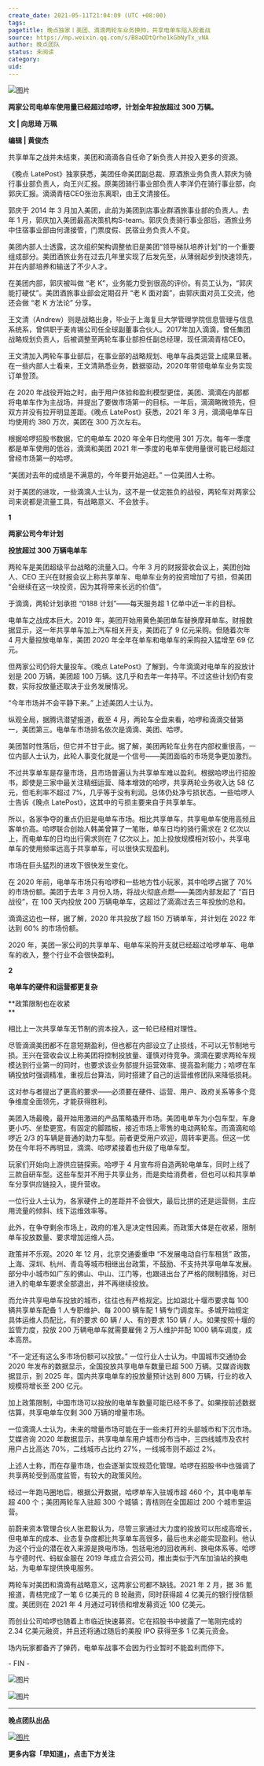 ```yaml
---
create_date: 2021-05-11T21:04:09 (UTC +08:00)
tags: 
pagetitle: 晚点独家丨美团、滴滴两轮车业务换帅，共享电单车陷入胶着战
source: https://mp.weixin.qq.com/s/B8aODtQrhe1kGbNyTx_vNA
author: 晚点团队
status: 未阅读
category: 
uid: 
---
```


![图片](https://mmbiz.qpic.cn/mmbiz_jpg/VWpZENjIo5uuCCOvDwhJdCNCOWKric4rfSnicliaIzlNWRyH8zlRQxpzIWoliaWCo6V0ndDS4icpkiaLqGQdOld1G8icw/640?wx_fmt=jpeg&wxfrom=5&wx_lazy=1&wx_co=1)

**两家公司电单车使用量已经超过哈啰，计划全年投放超过 300 万辆。**  

**文 | 向思琦 万珮**  

**编辑 | 黄俊杰**

共享单车之战并未结束，美团和滴滴各自任命了新负责人并投入更多的资源。

《晚点 LatePost》独家获悉，美团任命美团副总裁、原酒旅业务负责人郭庆为骑行事业部负责人，向王兴汇报。原美团骑行事业部负责人李洋仍在骑行事业部，向郭庆汇报。滴滴青桔CEO张治东离职，由王文清接任。  

郭庆于 2014 年 3 月加入美团，此前为美团到店事业群酒旅事业部的负责人。去年 1 月，郭庆加入美团最高决策机构S-team。郭庆负责骑行事业部后，酒旅业务中住宿事业部由何潇接管，门票度假、民宿业务负责人不变。

美团内部人士透露，这次组织架构调整依旧是美团“领导梯队培养计划”的一个重要组成部分。美团酒旅业务在过去几年里实现了后发先至，从薄弱起步到快速领先，并在内部培养和输送了不少人才。

在美团内部，郭庆被叫做 “老 K”，业务能力受到很高的评价。有员工认为，“郭庆能打硬仗”。美团酒旅事业部会定期召开 “老 K 面对面”，由郭庆面对员工交流，他还会做 “老 K 方法论” 分享。

王文清（Andrew）则是战略出身，毕业于上海复旦大学管理学院信息管理与信息系统系，曾供职于麦肯锡公司任全球副董事合伙人。2017年加入滴滴，曾任集团战略规划负责人，后被调整至两轮车事业部担任副总经理，现任滴滴青桔CEO。

王文清加入两轮车事业部后，在事业部的战略规划、电单车品类运营上成果显著。在一些内部人士看来，王文清熟悉业务，数据驱动，2020年带领电单车业务实现订单登顶。

在 2020 年战役开始之时，由于用户体验和盈利模型更佳，美团、滴滴在内部都将电单车作为主战场，并提出了要做市场第一的目标。一年后，滴滴略微领先，但双方并没有拉开明显差距。《晚点 LatePost》获悉，2021 年 3 月，滴滴电单车日均使用约 380 万次，美团在 300 万次左右。

根据哈啰招股书数据，它的电单车 2020 年全年日均使用 301 万次。每年一季度都是单车使用的低谷，滴滴和美团 2021 年一季度的电单车使用量很可能已经超过曾经市场第一的哈啰。

“美团对去年的成绩是不满意的，今年要开始追赶。” 一位美团人士称。

对于美团的进攻，一些滴滴人士认为，这不是一仗定胜负的战役，两轮车对两家公司来说都是流量工具，有战略意义、不会放手。

****1****

**两家公司今年计划**

**投放超过 300 万辆电单车**  

两轮车是美团超级平台战略的流量入口。今年 3 月的财报营收会议上，美团创始人、CEO 王兴在财报会议上称共享单车、电单车业务的投资增加了亏损，但美团 “会继续在这一块投资，因为其将带来长远的价值”。

于滴滴，两轮计划承担 “0188 计划”——每天服务超 1 亿单中近一半的目标。

电单车之战成本巨大。2019 年，美团开始用黄色美团单车替换摩拜单车。财报数据显示，这一年共享单车加上汽车相关开支，美团花了 9 亿元采购。但随着次年 4 月大量投放电单车，美团 2020 年全年在单车和电单车的采购投入猛增至 69 亿元。

但两家公司仍将大量投车。《晚点 LatePost》了解到，今年滴滴对电单车的投放计划是 200 万辆，美团超 100 万辆。这几乎和去年一年持平。不过这些计划仍有变数，实际投放量还取决于业务发展情况。

“今年市场并不会平静下来。” 上述美团人士认为。

纵观全局，据腾讯潜望报道，截至 4 月，两轮车全盘来看，哈啰和滴滴交替第一，美团第三。电单车市场排名依次是滴滴、美团、哈啰。

美团暂时性落后，但它并不甘于此。据了解，美团两轮车业务在内部权重很高，一位内部人士认为，此轮人事变化就是一个信号——美团面临的市场竞争更加激烈。

不过共享单车是存量市场，且市场普遍认为共享单车难以盈利。根据哈啰出行招股书，即使是三家中最关注精细运营、降本增效的哈啰，共享两轮业务收入达 58 亿元，但毛利率不超过 7%，几乎等于没有利润。总体仍处净亏损状态。一些哈啰人士告诉《晚点 LatePost》，这其中的亏损主要来自于共享单车。

所以，各家争夺的重点仍旧是电单车市场。相比共享单车，共享电单车使用高频且客单价高。哈啰联合创始人韩美曾算了一笔账，单车日均的骑行需求在 2 亿次以上，而电单车的日均出行需求则在 7 亿次以上。加上投放规模相对较小，共享电单车的使用频率远高于共享单车，可以很快实现盈利。

市场在巨头猛烈的进攻下很快发生变化。

在 2020 年前，电单车市场只有哈啰和一些地方性小玩家，其中哈啰占据了 70% 的市场份额。美团于去年 3 月份入场，将战火彻底点燃——美团内部发起了 “百日战役”，在 100 天内投放 200 万辆电单车，这超过了滴滴过去三年投放的总和。

滴滴这边也一样，据了解，2020 年共投放了超 150 万辆单车，并计划在 2022 年达到 60% 的市场份额。

2020 年，美团一家公司的共享单车、电单车采购开支就已经超过哈啰单车、电单车的收入，整个行业不会很快盈利。

****2****

**电单车的硬件和运营都更复杂**  

**政策限制也在收紧  
**

相比上一次共享单车无节制的资本投入，这一轮已经相对理性。

尽管滴滴美团都不在意短期盈利，但也都在内部设立了止损线，不可以无节制地亏损。王兴在营收会议上称美团将控制投放量、谨慎对待竞争。滴滴在要求两轮车规模达到行业第一的同时，也要求该业务部提升运营效率、提高盈利能力；哈啰在车辆投放时强调精准，重视后台算法，同时搭建了自己的运营维修团队来降低损耗。

这对参与者提出了更高的要求——必须要在硬件、运营、用户、政府关系等多个竞争维度全面领先，才能获得胜利。

美团入场最晚，最开始用激进的产品策略撬开市场。美团电单车为小包车型，车身更小巧、坐垫更宽，有固定的脚踏板，接近市场上零售的电动两轮车。而滴滴和哈啰近 2/3 的车辆是普通的助力车型。前者更受用户欢迎，周转率更高。但这一优势在今年将不再明显，滴滴、哈啰紧接着也升级了电单车型。

玩家们开始向上游供应链探索。哈啰于 4 月宣布将自造两轮电单车，同时上线了三款自研车型。这些车型并不用于共享业务，而是卖给消费者，但也可以和共享单车分享供应链投入，提升营收。

一位行业人士认为，各家硬件上的差距并不会很大，最后比拼的还是运营侧，主应用流量的倾斜、线下运维效率等。

此外，在争夺剩余市场上，政府的准入是决定性因素。而政策大体是在收紧，限制单车投放数量、要求增加运维人员。

政策并不乐观。2020 年 12 月，北京交通委重申 “不发展电动自行车租赁” 政策，上海、深圳、杭州、青岛等城市相继出台政策，不鼓励、不支持共享电单车发展。部分中小城市如广东的佛山、中山、江门等，也跟进出台了严格的限制措施，对已进入的电单车要求全部退出，并不再继续投放。

而允许共享电单车投放的城市，往往也有严格规定。比如湖北十堰市要求每 100 辆共享单车配备 1 人专职维护、每 2000 辆车配 1 辆专门调度车。多城开始规定具体运维人员配比，有的要求 60 辆 / 人、有的要求 150 辆 / 人。如果按照十堰的监管力度，投放 200 万辆电单车就需要雇佣 2 万人维护并配 1000 辆车调度，成本高昂。

“不一定还有这么多市场份额可以投放。” 一位行业人士认为。中国城市交通协会 2020 年发布的数据显示，全国投放共享电单车数量已超 500 万辆。艾媒咨询数据显示，到 2025 年，国内共享电单车的投放量预计达到 800 万辆，行业的收入规模将增长至 200 亿元。

加上政策限制，中国市场可以投放的电单车数量可能已经不多了。如果按前述数据估算，共享电单车仅剩 300 万辆的增量市场。

一位滴滴人士认为，未来的增量市场可能在于一些未打开的头部城市和下沉市场。艾媒咨询 2020 年数据显示，共享电单车用户城市分布当中，三四线城市及农村用户占比高达 70%，二线城市占比约 27%，一线城市则不超过 2%。

上述人士称，而在存量市场，也会逐渐实现规范化管理。哈啰在招股书中也强调了共享两轮受到高度监管，有较大的政策风险。

经过一年跑马圈地后，根据公开数据，哈啰单车入驻城市超 460 个，其中电单车超 400 个；美团两轮车入驻超 300 个城镇；青桔则在全国超过 200 个城市里运营。

前蔚来资本管理合伙人张君毅认为，尽管三家通过大力度的投放可以形成高增长，但电单车的成本、业态复杂度都比共享单车高很多，最后也未必能实现盈利。他认为这个行业的潜在收入来源是换电市场，包括电池的回收再利、换电体系等。哈啰与宁德时代、蚂蚁金服在 2019 年成立合资公司，推出类似于汽车加油站的换电站，为电单车提供换电服务。

两轮车对美团和滴滴有战略意义，这两家公司都不缺钱。2021 年 2 月，据 36 氪报道，青桔完成了一笔 6 亿美元的 B 轮融资，同时获得超 4 亿美元的银行授信额度。美团则在 2021 年 4 月通过可转债和增发募资近 100 亿美元。

而创业公司哈啰也随着上市临近快速募资。它在招股书中披露了一笔刚完成的 2.34 亿美元融资，并且还将通过随后的美股 IPO 获得至多 1 亿美元资金。

场内玩家都备齐了弹药，电单车战事不会因为行业暂时不能盈利而停下。

\- FIN -

![图片](https://mmbiz.qpic.cn/mmbiz_jpg/VWpZENjIo5vMAXbkiaqZsUicTsHaHiajfYbNbl8tKLUtFpg1mliaiaUcBBBAcx4ZIngxXvxRaoVthAdjnWBhiamsaMwg/640?wx_fmt=jpeg&wxfrom=5&wx_lazy=1&wx_co=1)

![图片](https://mmbiz.qpic.cn/mmbiz_jpg/VWpZENjIo5u2L6icBW8MzYgmzuDgyGoCDBiaK5Q2OobdP6WZtLsgto8z8PfFlbQLS2ZJM0Zccic68Xwx58reLibZbA/640?wx_fmt=jpeg&wxfrom=5&wx_lazy=1&wx_co=1)

___

**晚点团队出品**

[![图片](https://mmbiz.qpic.cn/mmbiz_jpg/VWpZENjIo5uuCCOvDwhJdCNCOWKric4rfVGPz5IygC8LdQKmzF2KJVwzeY8xEPhSnJc2icJiajDEk3Xfbx10Z3Yiag/640?wx_fmt=jpeg&wxfrom=5&wx_lazy=1&wx_co=1)](http://mp.weixin.qq.com/s?__biz=MzU0OTAwNjE4Nw==&mid=2247486038&idx=1&sn=93772b928e14d72e6fed79ab418ab48c&chksm=fbb73452ccc0bd446dfd8759b2101ee1b52a1889bfd488a44bb6de69ea81eaad312bca102beb&scene=21#wechat_redirect)

**更多内容「早知道」，点击下方关注**
